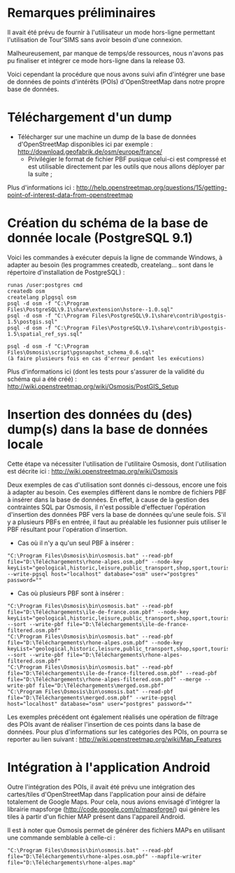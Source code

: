 # Remarques préliminaires #

Il avait été prévu de fournir à l'utilisateur un mode hors-ligne permettant l'utilisation de Tour'SIMS sans avoir besoin d'une connexion.

Malheureusement, par manque de temps/de ressources, nous n'avons pas pu finaliser et intégrer ce mode hors-ligne dans la release 03.

Voici cependant la procédure que nous avons suivi afin d'intégrer une base de données de points d'intérêts (POIs) d'OpenStreetMap dans notre propre base de données.

# Téléchargement d'un dump #

  * Télécharger sur une machine un dump de la base de données d'OpenStreetMap disponibles ici par exemple : http://download.geofabrik.de/osm/europe/france/
    * Privilégier le format de fichier PBF pusique celui-ci est compressé et est utilisable directement par les outils que nous allons déployer par la suite ;

Plus d'informations ici : http://help.openstreetmap.org/questions/15/getting-point-of-interest-data-from-openstreetmap

# Création du schéma de la base de donnée locale (PostgreSQL 9.1) #

Voici les commandes à exécuter depuis la ligne de commande Windows, à adapter au besoin (les programmes createdb, createlang... sont dans le répertoire d'installation de PostgreSQL) :

```
runas /user:postgres cmd
createdb osm
createlang plpgsql osm
psql -d osm -f "C:\Program Files\PostgreSQL\9.1\share\extension\hstore--1.0.sql"
psql -d osm -f "C:\Program Files\PostgreSQL\9.1\share\contrib\postgis-1.5\postgis.sql"
psql -d osm -f "C:\Program Files\PostgreSQL\9.1\share\contrib\postgis-1.5\spatial_ref_sys.sql"

psql -d osm -f "C:\Program Files\Osmosis\script\pgsnapshot_schema_0.6.sql"
(à faire plusieurs fois en cas d'erreur pendant les exécutions)
```

Plus d'informations ici (dont les tests pour s'assurer de la validité du schéma qui a été créé) : http://wiki.openstreetmap.org/wiki/Osmosis/PostGIS_Setup

# Insertion des données du (des) dump(s) dans la base de données locale #

Cette étape va nécessiter l'utilisation de l'utilitaire Osmosis, dont l'utilisation est décrite ici : http://wiki.openstreetmap.org/wiki/Osmosis

Deux exemples de cas d'utilisation sont donnés ci-dessous, encore une fois à adapter au besoin. Ces exemples diffèrent dans le nombre de fichiers PBF à insérer dans la base de données. En effet, à cause de la gestion des contraintes SQL par Osmosis, il n'est possible d'effectuer l'opération d'insertion des données PBF vers la base de données qu'une seule fois. S'il y a plusieurs PBFs en entrée, il faut au préalable les fusionner puis utiliser le PBF résultant pour l'opération d'insertion.

  * Cas où il n'y a qu'un seul PBF à insérer :
```
"C:\Program Files\Osmosis\bin\osmosis.bat" --read-pbf file="D:\Téléchargements\rhone-alpes.osm.pbf" --node-key keyList="geological,historic,leisure,public_transport,shop,sport,tourism" --write-pgsql host="localhost" database="osm" user="postgres" password=""
```

  * Cas où plusieurs PBF sont à insérer :
```
"C:\Program Files\Osmosis\bin\osmosis.bat" --read-pbf file="D:\Téléchargements\ile-de-france.osm.pbf" --node-key keyList="geological,historic,leisure,public_transport,shop,sport,tourism" --sort --write-pbf file="D:\Téléchargements\ile-de-france-filtered.osm.pbf"
"C:\Program Files\Osmosis\bin\osmosis.bat" --read-pbf file="D:\Téléchargements\rhone-alpes.osm.pbf" --node-key keyList="geological,historic,leisure,public_transport,shop,sport,tourism" --sort --write-pbf file="D:\Téléchargements\rhone-alpes-filtered.osm.pbf"
"C:\Program Files\Osmosis\bin\osmosis.bat" --read-pbf file="D:\Téléchargements\ile-de-france-filtered.osm.pbf" --read-pbf file="D:\Téléchargements\rhone-alpes-filtered.osm.pbf" --merge --write-pbf file="D:\Téléchargements\merged.osm.pbf"
"C:\Program Files\Osmosis\bin\osmosis.bat" --read-pbf file="D:\Téléchargements\merged.osm.pbf" --write-pgsql host="localhost" database="osm" user="postgres" password=""
```

Les exemples précédent ont également réalisés une opération de filtrage des POIs avant de réaliser l'insertion de ces points dans la base de données. Pour plus d'informations sur les catégories des POIs, on pourra se reporter au lien suivant : http://wiki.openstreetmap.org/wiki/Map_Features

# Intégration à l'application Android #

Outre l'intégration des POIs, il avait été prévu une intégration des cartes/tiles d'OpenStreetMap dans l'application pour ainsi de défaire totalement de Google Maps. Pour cela, nous avions envisagé d'intégrer la librairie mapsforge (http://code.google.com/p/mapsforge/) qui génère les tiles à partir d'un fichier MAP présent dans l'appareil Android.

Il est à noter que Osmosis permet de générer des fichiers MAPs en utilisant une commande semblable à celle-ci :

```
"C:\Program Files\Osmosis\bin\osmosis.bat" --read-pbf file="D:\Téléchargements\rhone-alpes.osm.pbf" --mapfile-writer file="D:\Téléchargements\rhone-alpes.map"
```